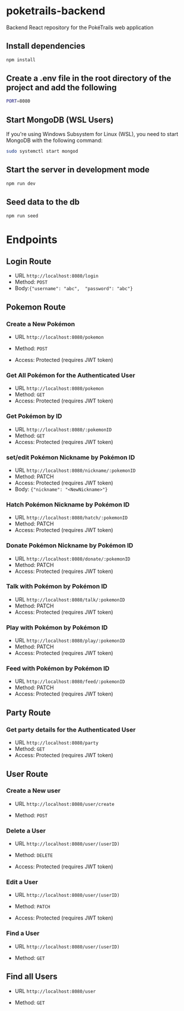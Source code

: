 # poketrails-backend

Backend React repository for the PokéTrails web application

## Install dependencies

```sh
npm install
```

## Create a .env file in the root directory of the project and add the following

```sh
PORT=8080
```

## Start MongoDB (WSL Users)

If you're using Windows Subsystem for Linux (WSL), you need to start MongoDB with the following command:

```sh
sudo systemctl start mongod
```

## Start the server in development mode

```sh
npm run dev
```

## Seed data to the db

```sh
npm run seed
```

# Endpoints

## Login Route

- URL `http://localhost:8080/login`
- Method: `POST`
- Body:`{"username": "abc",  "password": "abc"}`

## Pokemon Route

### Create a New Pokémon

- URL `http://localhost:8080/pokemon`

- Method: `POST`
- Access: Protected (requires JWT token)

### Get All Pokémon for the Authenticated User

- URL `http://localhost:8080/pokemon`
- Method: `GET`
- Access: Protected (requires JWT token)

### Get Pokémon by ID

- URL `http://localhost:8080/:pokemonID`
- Method: `GET`
- Access: Protected (requires JWT token)

### set/edit Pokémon Nickname by Pokémon ID

- URL `http://localhost:8080/nickname/:pokemonID`
- Method: PATCH
- Access: Protected (requires JWT token)
- Body: `{"nickname": "<NewNickname>"}`

### Hatch Pokémon Nickname by Pokémon ID

- URL `http://localhost:8080/hatch/:pokemonID`
- Method: PATCH
- Access: Protected (requires JWT token)

### Donate Pokémon Nickname by Pokémon ID

- URL `http://localhost:8080/donate/:pokemonID`
- Method: PATCH
- Access: Protected (requires JWT token)

### Talk with Pokémon by Pokémon ID

- URL `http://localhost:8080/talk/:pokemonID`
- Method: PATCH
- Access: Protected (requires JWT token)

### Play with Pokémon by Pokémon ID

- URL `http://localhost:8080/play/:pokemonID`
- Method: PATCH
- Access: Protected (requires JWT token)

### Feed with Pokémon by Pokémon ID

- URL `http://localhost:8080/feed/:pokemonID`
- Method: PATCH
- Access: Protected (requires JWT token)

## Party Route

### Get party details for the Authenticated User

- URL `http://localhost:8080/party`
- Method: `GET`
- Access: Protected (requires JWT token)

## User Route

### Create a New user

- URL `http://localhost:8080/user/create`

- Method: `POST`

### Delete a User

- URL `http://localhost:8080/user/(userID)`

- Method: `DELETE`

- Access: Protected (requires JWT token)

### Edit a User

- URL `http://localhost:8080/user/(userID)`

- Method: `PATCH`

- Access: Protected (requires JWT token)

### Find a User

- URL `http://localhost:8080/user/(userID)`

- Method: `GET`

## Find all Users

- URL `http://localhost:8080/user`

- Method: `GET`
